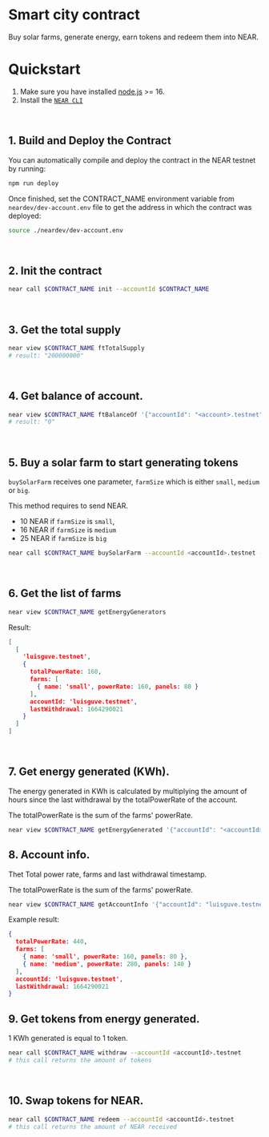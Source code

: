 # Smart city contract

Buy solar farms, generate energy, earn tokens and redeem them into NEAR.

# Quickstart

1. Make sure you have installed [node.js](https://nodejs.org/en/download/package-manager/) >= 16.
2. Install the [`NEAR CLI`](https://github.com/near/near-cli#setup)

<br />

## 1. Build and Deploy the Contract
You can automatically compile and deploy the contract in the NEAR testnet by running:

```bash
npm run deploy
```

Once finished, set the CONTRACT_NAME environment variable from `neardev/dev-account.env` file to get the address in which the contract was deployed:

```bash
source ./neardev/dev-account.env
```

<br />

## 2. Init the contract

```bash
near call $CONTRACT_NAME init --accountId $CONTRACT_NAME
```

<br />

## 3. Get the total supply

```bash
near view $CONTRACT_NAME ftTotalSupply
# result: "200000000"
```

<br />

## 4. Get balance of account.

```bash
near view $CONTRACT_NAME ftBalanceOf '{"accountId": "<account>.testnet"}'
# result: "0"
```

<br />


## 5. Buy a solar farm to start generating tokens
`buySolarFarm` receives one parameter, `farmSize` which is either `small`, `medium` or `big`.

This method requires to send NEAR.

- 10 NEAR if `farmSize` is `small`, 
- 16 NEAR if `farmSize` is `medium`
- 25 NEAR if `farmSize` is `big`

```bash
near call $CONTRACT_NAME buySolarFarm --accountId <accountId>.testnet --deposit 10 '{"farmSize": "small"}'
```


<br />

## 6. Get the list of farms

```bash
near view $CONTRACT_NAME getEnergyGenerators
```

Result:

```json
[
  [
    'luisguve.testnet',
    {
      totalPowerRate: 160,
      farms: [
        { name: 'small', powerRate: 160, panels: 80 }
      ],
      accountId: 'luisguve.testnet',
      lastWithdrawal: 1664290021
    }
  ]
]
```
<br />

## 7. Get energy generated (KWh).
The energy generated in KWh is calculated by multiplying the amount of hours since the last withdrawal by the totalPowerRate of the account.

The totalPowerRate is the sum of the farms' powerRate.

```bash
near view $CONTRACT_NAME getEnergyGenerated '{"accountId": "<accountId>.testnet"}'
```

## 8. Account info.
Thet Total power rate, farms and last withdrawal timestamp.

The totalPowerRate is the sum of the farms' powerRate.

```bash
near view $CONTRACT_NAME getAccountInfo '{"accountId": "luisguve.testnet"}'
```

Example result:

```json
{
  totalPowerRate: 440,
  farms: [
    { name: 'small', powerRate: 160, panels: 80 },
    { name: 'medium', powerRate: 280, panels: 140 }
  ],
  accountId: 'luisguve.testnet',
  lastWithdrawal: 1664290021
}
```

## 9. Get tokens from energy generated.
1 KWh generated is equal to 1 token.

```bash
near call $CONTRACT_NAME withdraw --accountId <accountId>.testnet
# this call returns the amount of tokens
```

<br />

## 10. Swap tokens for NEAR.

```bash
near call $CONTRACT_NAME redeem --accountId <accountId>.testnet
# this call returns the amount of NEAR received
```
